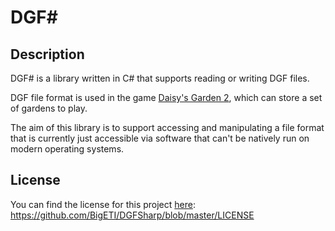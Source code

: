 # DGF#

## Description

DGF# is a library written in C# that supports reading or writing DGF files.

DGF file format is used in the game [Daisy's Garden 2](http://www.ib-burkart.de/games.htm#Games_DaisysGarten), which can store a set of gardens to play.

The aim of this library is to support accessing and manipulating a file format that is currently just accessible via software that can't be natively run on modern operating systems.

## License

You can find the license for this project [here](https://github.com/BigETI/DGFSharp/blob/master/LICENSE): https://github.com/BigETI/DGFSharp/blob/master/LICENSE